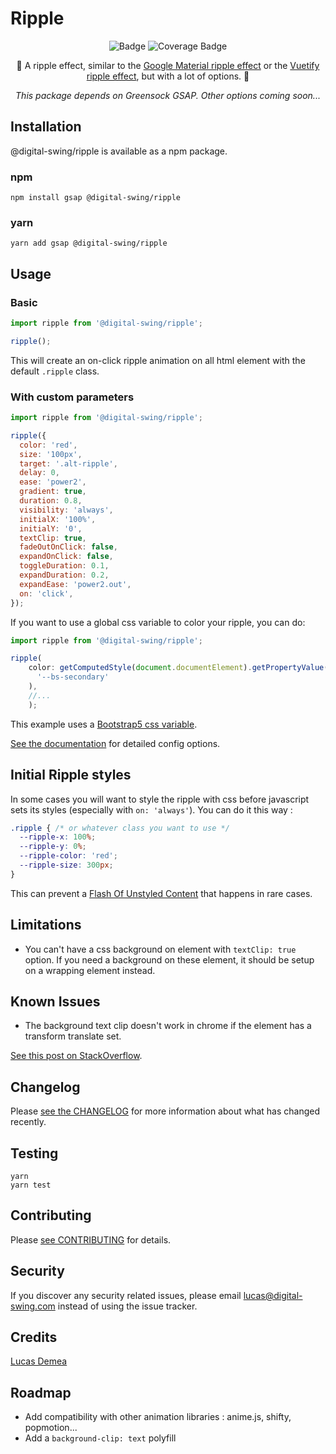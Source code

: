 # Ripple

<div align="center">

![Badge](https://img.shields.io/bundlephobia/minzip/@digital-swing/ripple?color=green&label=gzipped&style=flat-square) ![Coverage Badge](https://img.shields.io/endpoint?url=https://gist.githubusercontent.com/LucasDemea/47afa2dca4215d90df6248220a886a3e/raw/ripple__heads_main.json&style=flat-square)

🌈 A ripple effect, similar to the [Google Material ripple effect](https://m2.material.io/develop/ios/supporting/ripple) or the [Vuetify ripple effect](https://vuetifyjs.com/en/directives/ripple/), but with a lot of options. 🌈

*This package depends on Greensock GSAP. Other options coming soon...*

</div>

## Installation

@digital-swing/ripple is available as a npm package.

### npm

```console
npm install gsap @digital-swing/ripple
```

### yarn

```console
yarn add gsap @digital-swing/ripple
```

## Usage

### Basic

```js
import ripple from '@digital-swing/ripple';

ripple();
```

This will create an on-click ripple animation on all html element with the default `.ripple` class.

### With custom parameters

```js
import ripple from '@digital-swing/ripple';

ripple({
  color: 'red',
  size: '100px',
  target: '.alt-ripple',
  delay: 0,
  ease: 'power2',
  gradient: true,
  duration: 0.8,
  visibility: 'always',
  initialX: '100%',
  initialY: '0',
  textClip: true,
  fadeOutOnClick: false,
  expandOnClick: false,
  toggleDuration: 0.1,
  expandDuration: 0.2,
  expandEase: 'power2.out',
  on: 'click',
});
```

If you want to use a global css variable to color your ripple, you can do:

```js
import ripple from '@digital-swing/ripple';

ripple(
    color: getComputedStyle(document.documentElement).getPropertyValue(
      '--bs-secondary'
    ),
    //...
    );
```

This example uses a [Bootstrap5 css variable](https://getbootstrap.com/docs/5.0/customize/css-variables/).

[See the documentation](https://digital-swing.github.io/ripple/interfaces/RippleConfig.html) for detailed config options.

## Initial Ripple styles

In some cases you will want to style the ripple with css before javascript sets its styles (especially with `on: 'always'`). You can do it this way :

```css
.ripple { /* or whatever class you want to use */
  --ripple-x: 100%;
  --ripple-y: 0%;
  --ripple-color: 'red';
  --ripple-size: 300px;
}
```

This can prevent a [Flash Of Unstyled Content](https://en.wikipedia.org/wiki/Flash_of_unstyled_content) that happens in rare cases.

## Limitations

- You can't have a css background on element with `textClip: true` option. If you need a background on these element, it should be setup on a wrapping element instead.

## Known Issues

- The background text clip doesn't work in chrome if the element has a transform translate set.

[See this post on StackOverflow](https://stackoverflow.com/questions/55725461/webkit-background-clip-text-on-an-element-with-transition-is-not-working-after).

## Changelog

Please [see the CHANGELOG](https://github.com/digital-swing/ripple/blob/main/CHANGELOG.md) for more information about what has changed recently.

## Testing

```console
yarn
yarn test
```

## Contributing

Please [see CONTRIBUTING](https://github.com/digital-swing/ripple/blob/main/CONTRIBUTING.md) for details.

## Security

If you discover any security related issues, please email lucas@digital-swing.com instead of using the issue tracker.

## Credits

[Lucas Demea](https://github.com/LucasDemea)

## Roadmap

- Add compatibility with other animation libraries : anime.js, shifty, popmotion...
- Add a `background-clip: text` polyfill
